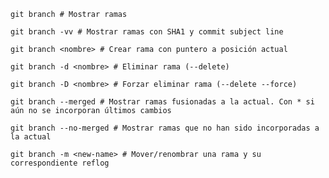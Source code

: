 ```shell
git branch # Mostrar ramas
```

```shell
git branch -vv # Mostrar ramas con SHA1 y commit subject line
```

```shell
git branch <nombre> # Crear rama con puntero a posición actual
```

```shell
git branch -d <nombre> # Eliminar rama (--delete)
```

```shell
git branch -D <nombre> # Forzar eliminar rama (--delete --force)
```

```shell
git branch --merged # Mostrar ramas fusionadas a la actual. Con * si aún no se incorporan últimos cambios
```

```shell
git branch --no-merged # Mostrar ramas que no han sido incorporadas a la actual
```

```shell
git branch -m <new-name> # Mover/renombrar una rama y su correspondiente reflog
```